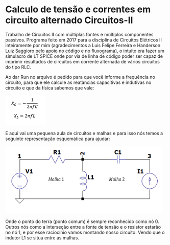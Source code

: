 # Calculo de tensão e correntes em circuito alternado Circuitos-II

Trabalho de Circuitos II com múltiplas fontes e múltiplos componentes passivos. Programa feito em 2017 para a disciplina de Circuitos Elétricos II inteiramente por mim (agradecimentos a Luis Felipe Ferreira e Handerson Luiz Saggioro pelo apoio no código e no fluxograma), o intuito era fazer um simulacro de LT SPICE onde por via de linha de código poder ser capaz de imprimir resultados de circuitos em corrente alternada de vários circuitos do tipo RLC.

Ao dar Run no arquivo é pedido para que você informe a frequência no circuito, para que ele calcule as reatâncias capacitivas e indutivas no circuito e que da física sabemos que vale:

 ![Cálculo da Reatância Indutiva e Capacitiva](assets/reatancias.png) 

E aqui vai uma pequena aula de circuitos e malhas e para isso nós temos a seguinte representação esquemática para ajudar:

 ![Exemplo de circuito RLC que pretendemos resolver](assets/RLC.png) 

 Onde o ponto do terra (ponto comum) é sempre reconhecido como nó 0. Outros nós como a interseção entre a fonte de tensão e o resistor estarão no nó 1, e por esse raciocínio vamos montando nosso circuito. Vendo que o indutor L1 se situa entre as malhas.
